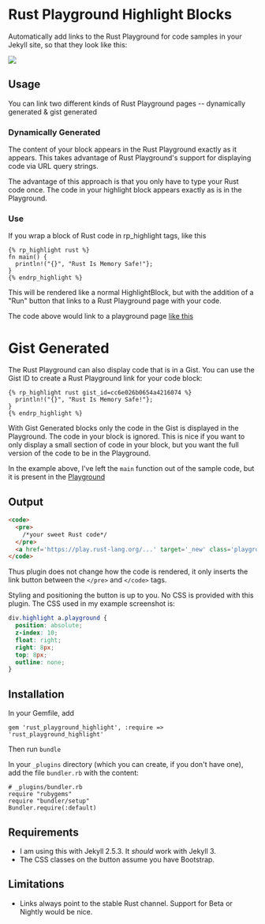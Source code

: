 # Rust Playground Highlight Blocks

Automatically add links to the Rust Playground for code samples in your Jekyll site, so that they look like this:

<img src="http://i.imgur.com/gkFQsHJ.png" />

## Usage

You can link two different kinds of Rust Playground pages -- dynamically generated & gist generated

### Dynamically Generated

The content of your block appears in the Rust Playground exactly as it appears. This takes advantage of Rust Playground's support for displaying code via URL query strings.

The advantage of this approach is that you only have to type your Rust code once. The code in your highlight block appears exactly as is in the Playground.

### Use
If you wrap a block of Rust code in rp_highlight tags, like this

```
{% rp_highlight rust %}
fn main() {
  println!("{}", "Rust Is Memory Safe!"};
}
{% endrp_highlight %}
```

This will be rendered like a normal HighlightBlock, but with the addition of a "Run" button that links to a Rust Playground page with your code.

The code above would link to a playground page [like this](https://play.rust-lang.org/?code=fn+main%28%29+%7B%0A++println!%28"%7B%7D","Rust%20is%20Memory%20Safe!"%29%3B%0A%7D&version=stable)

# Gist Generated

The Rust Playground can also display code that is in a Gist. You can use the Gist ID to create a Rust Playground link for your code block:

```
{% rp_highlight rust gist_id=cc6e026b0654a4216074 %}
  println!("{}", "Rust Is Memory Safe!"};
}
{% endrp_highlight %}
```

With Gist Generated blocks only the code in the Gist is displayed in the Playground. The code in your block is ignored. This is nice if you want to only display a small section of code in your block, but you want the full version of the code to be in the Playground.

In the example above, I've left the `main` function out of the sample code, but it is present in the [Playground](https://play.rust-lang.org/?gist=cc6e026b0654a4216074&version=stable)

## Output

```html
<code>
  <pre>
    /*your sweet Rust code*/
  </pre>
  <a href='https://play.rust-lang.org/...' target='_new' class='playground btn btn-xs btn-primary active' role='button'>Run</a>
</code>
```
Thus plugin does not change how the code is rendered, it only inserts the link button between the `</pre>` and `</code>` tags.

Styling and positioning the button is up to you. No CSS is provided with this plugin. The CSS used in my example screenshot is:

```css
div.highlight a.playground {
  position: absolute;
  z-index: 10;
  float: right;
  right: 8px;
  top: 8px;
  outline: none;
}
```

## Installation

In your Gemfile, add

```
gem 'rust_playground_highlight', :require => 'rust_playground_highlight'
```

Then run `bundle`

In your `_plugins` directory (which you can create, if you don't have one), add the file `bundler.rb` with the content:

```
# _plugins/bundler.rb
require "rubygems"
require "bundler/setup"
Bundler.require(:default)
```

## Requirements
- I am using this with Jekyll 2.5.3. It *should* work with Jekyll 3.
- The CSS classes on the button assume you have Bootstrap.

## Limitations

- Links always point to the stable Rust channel. Support for Beta or Nightly would be nice.

